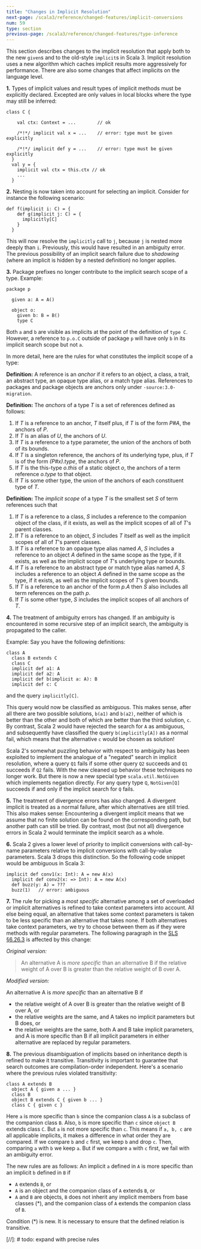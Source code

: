 ```yaml
---
title: "Changes in Implicit Resolution"
next-page: /scala3/reference/changed-features/implicit-conversions
num: 59
type: section
previous-page: /scala3/reference/changed-features/type-inference
---
```


<!-- THIS FILE HAS BEEN GENERATED BY SCALADOC PREPROCESSOR. NOTE THAT ANY CHANGES TO THIS FILE CAN BE OVERRIDEN IN THE FUTURE -->

This section describes changes to the implicit resolution that apply both to the new `given`s and to the old-style `implicit`s in Scala 3.
Implicit resolution uses a new algorithm which caches implicit results
more aggressively for performance. There are also some changes that
affect implicits on the language level.

**1.** Types of implicit values and result types of implicit methods
must be explicitly declared. Excepted are only values in local blocks
where the type may still be inferred:

<div class="snippet" ><div class="buttons"></div><pre><code class="language-scala"><span id="0" class="" >class C {
</span><span id="1" class="" >
</span><span id="2" class="" >    val ctx: Context = ...        // ok
</span><span id="3" class="" >
</span><span id="4" class="" >    /*!*/ implicit val x = ...    // error: type must be given explicitly
</span><span id="5" class="" >
</span><span id="6" class="" >    /*!*/ implicit def y = ...    // error: type must be given explicitly
</span><span id="7" class="" >  }
</span><span id="8" class="" >  val y = {
</span><span id="9" class="" >    implicit val ctx = this.ctx // ok
</span><span id="10" class="" >    ...
</span><span id="11" class="" >  }
</span></code></pre></div>

**2.** Nesting is now taken into account for selecting an implicit. Consider for instance the following scenario:

<div class="snippet" ><div class="buttons"></div><pre><code class="language-scala"><span id="0" class="" >def f(implicit i: C) = {
</span><span id="1" class="" >    def g(implicit j: C) = {
</span><span id="2" class="" >      implicitly[C]
</span><span id="3" class="" >    }
</span><span id="4" class="" >  }
</span></code></pre></div>

This will now resolve the `implicitly` call to `j`, because `j` is nested
more deeply than `i`. Previously, this would have resulted in an
ambiguity error. The previous possibility of an implicit search failure
due to _shadowing_ (where an implicit is hidden by a nested definition)
no longer applies.

**3.** Package prefixes no longer contribute to the implicit search scope of a type. Example:

<div class="snippet" ><div class="buttons"></div><pre><code class="language-scala"><span id="0" class="" >package p
</span><span id="1" class="" >
</span><span id="2" class="" >  given a: A = A()
</span><span id="3" class="" >
</span><span id="4" class="" >  object o:
</span><span id="5" class="" >    given b: B = B()
</span><span id="6" class="" >    type C
</span></code></pre></div>

Both `a` and `b` are visible as implicits at the point of the definition
of `type C`. However, a reference to `p.o.C` outside of package `p` will
have only `b` in its implicit search scope but not `a`.

In more detail, here are the rules for what constitutes the implicit scope of
a type:

**Definition:** A reference is an _anchor_ if it refers to an object, a class, a trait, an abstract type, an opaque type alias, or a match type alias. References to packages and package objects are anchors only under `-source:3.0-migration`.

**Definition:** The _anchors_ of a type _T_ is a set of references defined as follows:

1. If _T_ is a reference to an anchor, _T_ itself plus, if _T_ is of the form _P#A_, the anchors of _P_.
2. If _T_ is an alias of _U_, the anchors of _U_.
3. If _T_ is a reference to a type parameter, the union of the anchors of both of its bounds.
4. If _T_ is a singleton reference, the anchors of its underlying type, plus,
   if _T_ is of the form _(P#x).type_, the anchors of _P_.
5. If _T_ is the this-type _o.this_ of a static object _o_, the anchors of a term reference _o.type_ to that object.
6. If _T_ is some other type, the union of the anchors of each constituent type of _T_.

**Definition:** The _implicit scope_ of a type _T_ is the smallest set _S_ of term references such that

1. If _T_ is a reference to a class, _S_ includes a reference to the companion object
   of the class, if it exists, as well as the implicit scopes of all of _T_'s parent classes.
2. If _T_ is a reference to an object, _S_ includes _T_ itself as well as
   the implicit scopes of all of _T_'s parent classes.
3. If _T_ is a reference to an opaque type alias named _A_, _S_ includes
   a reference to an object _A_ defined in the same scope as the type, if it exists,
   as well as the implicit scope of _T_'s underlying type or bounds.
4. If _T_ is a reference to an abstract type or match type alias
   named _A_, _S_ includes a reference to an object _A_ defined in the same scope as the type, if it exists, as well as the implicit scopes of _T_'s given bounds.
5. If _T_ is a reference to an anchor of the form _p.A_ then _S_ also includes
   all term references on the path _p_.
6. If _T_ is some other type, _S_ includes the implicit scopes of all anchors of _T_.

**4.** The treatment of ambiguity errors has changed. If an ambiguity is encountered in some recursive step of an implicit search, the ambiguity is propagated to the caller.

Example: Say you have the following definitions:

<div class="snippet" ><div class="buttons"></div><pre><code class="language-scala"><span id="0" class="" >class A
</span><span id="1" class="" >  class B extends C
</span><span id="2" class="" >  class C
</span><span id="3" class="" >  implicit def a1: A
</span><span id="4" class="" >  implicit def a2: A
</span><span id="5" class="" >  implicit def b(implicit a: A): B
</span><span id="6" class="" >  implicit def c: C
</span></code></pre></div>

and the query `implicitly[C]`.

This query would now be classified as ambiguous. This makes sense, after all
there are two possible solutions, `b(a1)` and `b(a2)`, neither of which is better
than the other and both of which are better than the third solution, `c`.
By contrast, Scala 2 would have rejected the search for `A` as
ambiguous, and subsequently have classified the query `b(implicitly[A])` as a normal fail,
which means that the alternative `c` would be chosen as solution!

Scala 2's somewhat puzzling behavior with respect to ambiguity has been exploited to implement
the analogue of a "negated" search in implicit resolution, where a query `Q1` fails if some
other query `Q2` succeeds and `Q1` succeeds if `Q2` fails. With the new cleaned up behavior
these techniques no longer work. But there is now a new special type `scala.util.NotGiven`
which implements negation directly. For any query type `Q`, `NotGiven[Q]` succeeds if and only if
the implicit search for `Q` fails.

**5.** The treatment of divergence errors has also changed. A divergent implicit is treated as a normal failure, after which alternatives are still tried. This also makes sense: Encountering a divergent implicit means that we assume that no finite solution can be found on the corresponding path, but another path can still be tried. By contrast,
most (but not all) divergence errors in Scala 2 would terminate the implicit search as a whole.

**6.** Scala 2 gives a lower level of priority to implicit conversions with call-by-name parameters relative to implicit conversions with call-by-value parameters. Scala 3 drops this distinction. So the following code snippet would be ambiguous in Scala 3:

<div class="snippet" ><div class="buttons"></div><pre><code class="language-scala"><span id="0" class="" >implicit def conv1(x: Int): A = new A(x)
</span><span id="1" class="" >  implicit def conv2(x: =&gt; Int): A = new A(x)
</span><span id="2" class="" >  def buzz(y: A) = ???
</span><span id="3" class="" >  buzz(1)   // error: ambiguous
</span></code></pre></div>

**7.** The rule for picking a _most specific_ alternative among a set of overloaded or implicit alternatives is refined to take context parameters into account. All else being equal, an alternative that takes some context parameters is taken to be less specific than an alternative that takes none. If both alternatives take context parameters, we try to choose between them as if they were methods with regular parameters. The following paragraph in the [SLS §6.26.3](https://scala-lang.org/files/archive/spec/2.13/06-expressions.html#overloading-resolution) is affected by this change:

_Original version:_

> An alternative A is _more specific_ than an alternative B if the relative weight of A over B is greater than the relative weight of B over A.

_Modified version:_

An alternative A is _more specific_ than an alternative B if

- the relative weight of A over B is greater than the relative weight of B over A, or
- the relative weights are the same, and A takes no implicit parameters but B does, or
- the relative weights are the same, both A and B take implicit parameters, and A is more specific than B if all implicit parameters in either alternative are replaced by regular parameters.

**8.** The previous disambiguation of implicits based on inheritance depth is refined to make it transitive. Transitivity is important to guarantee that search outcomes are compilation-order independent. Here's a scenario where the previous rules violated transitivity:

<div class="snippet" ><div class="buttons"></div><pre><code class="language-scala"><span id="0" class="" >class A extends B
</span><span id="1" class="" >  object A { given a ... }
</span><span id="2" class="" >  class B
</span><span id="3" class="" >  object B extends C { given b ... }
</span><span id="4" class="" >  class C { given c }
</span></code></pre></div>

Here `a` is more specific than `b` since the companion class `A` is a subclass of the companion class `B`. Also, `b` is more specific than `c`
since `object B` extends class `C`. But `a` is not more specific than `c`. This means if `a, b, c` are all applicable implicits, it makes
a difference in what order they are compared. If we compare `b` and `c`
first, we keep `b` and drop `c`. Then, comparing `a` with `b` we keep `a`. But if we compare `a` with `c` first, we fail with an ambiguity error.

The new rules are as follows: An implicit `a` defined in `A` is more specific than an implicit `b` defined in `B` if

- `A` extends `B`, or
- `A` is an object and the companion class of `A` extends `B`, or
- `A` and `B` are objects,
  `B` does not inherit any implicit members from base classes (*),
  and the companion class of `A` extends the companion class of `B`.

Condition (*) is new. It is necessary to ensure that the defined relation is transitive.

[//]: # todo: expand with precise rules

